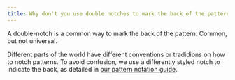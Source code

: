 ```yaml
---
title: Why don't you use double notches to mark the back of the pattern?
---
```


A double-notch is a common way to mark the back of the pattern. Common, but not universal.

Different parts of the world have different conventions or tradidions on how to notch patterns.
To avoid confusion, we use a differently styled notch to indicate the back,
as detailed in [our pattern notation guide][1].

[1]:/docs/various/notation/
